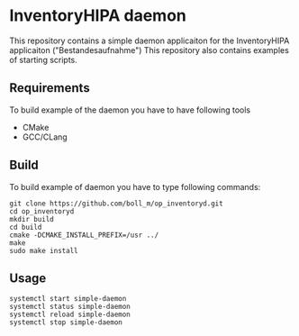 # InventoryHIPA daemon

This repository contains a simple daemon applicaiton for the InventoryHIPA applicaiton ("Bestandesaufnahme") 
This repository also contains examples of starting scripts.

## Requirements

To build example of the daemon you have to have following tools

* CMake
* GCC/CLang

## Build

To build example of daemon you have to type following commands:

    git clone https://github.com/boll_m/op_inventoryd.git
    cd op_inventoryd
    mkdir build
    cd build
    cmake -DCMAKE_INSTALL_PREFIX=/usr ../
    make
    sudo make install

## Usage

    systemctl start simple-daemon
    systemctl status simple-daemon
    systemctl reload simple-daemon
    systemctl stop simple-daemon

